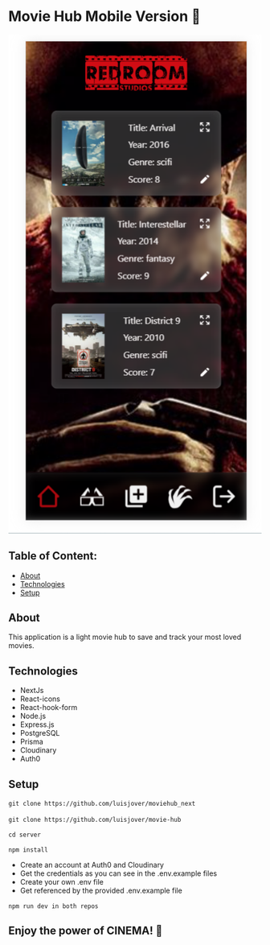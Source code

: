 # Movie Hub Mobile Version 🍿


<img width="600"  alt="MovieHub" src="./public/assets/images/readmeImage.png">



## Table of Content:

- [About](#about)
- [Technologies](#technologies)
- [Setup](#setup)

## About

This application is a light movie hub to save and track your most loved movies.


## Technologies
- NextJs
- React-icons
- React-hook-form
- Node.js
- Express.js
- PostgreSQL
- Prisma
- Cloudinary
- Auth0


## Setup
```
git clone https://github.com/luisjover/moviehub_next

git clone https://github.com/luisjover/movie-hub
```

```
cd server
```

```
npm install
```
- Create an account at Auth0 and Cloudinary
- Get the credentials as you can see in the .env.example files
- Create your own .env file 
- Get referenced by the provided .env.example file

```
npm run dev in both repos
```

## Enjoy the power of CINEMA! 🍿

